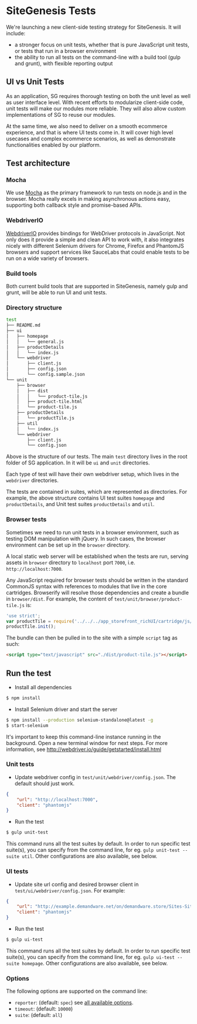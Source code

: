 # SiteGenesis Tests
We're launching a new client-side testing strategy for SiteGenesis. It will include:

- a stronger focus on unit tests, whether that is pure JavaScript unit tests, or tests that run in a browser environment
- the ability to run all tests on the command-line with a build tool (gulp and grunt), with flexible reporting output

## UI vs Unit Tests
As an application, SG requires thorough testing on both the unit level as well as user interface level. With recent efforts to modularize client-side code, unit tests will make our modules more reliable. They will also allow custom implementations of SG to reuse our modules.

At the same time, we also need to deliver on a smooth ecommerce experience, and that is where UI tests come in. It will cover high level usecases and complex ecommerce scenarios, as well as demonstrate functionalities enabled by our platform.

## Test architecture
### Mocha
We use [Mocha](http://mochajs.org) as the primary framework to run tests on node.js and in the browser. Mocha really excels in making asynchronous actions easy, supporting both callback style and promise-based APIs.

### WebdriverIO
[WebdriverIO](http://webdriver.io) provides bindings for WebDriver protocols in JavaScript. Not only does it provide a simple and clean API to work with, it also integrates nicely with different Selenium drivers for Chrome, Firefox and PhantomJS browsers and support services like SauceLabs that could enable tests to be run on a wide variety of browsers.

### Build tools
Both current build tools that are supported in SiteGenesis, namely gulp and grunt, will be able to run UI and unit tests.

### Directory structure

```sh
test
├── README.md
├── ui
│   ├── homepage
│   │   └── general.js
│   ├── productDetails
│   │   └── index.js
│   └── webdriver
│       ├── client.js
│       ├── config.json
│       └── config.sample.json
└── unit
    ├── browser
    │   ├── dist
    │   │   └── product-tile.js
    │   ├── product-tile.html
    │   └── product-tile.js
    ├── productDetails
    │   └── productTile.js
    ├── util
    │   └── index.js
    └── webdriver
        ├── client.js
        └── config.json
```
Above is the structure of our tests. The main `test` directory lives in the root folder of SG application. In it will be `ui` and `unit` directories.

Each type of test will have their own webdriver setup, which lives in the `webdriver` directories.

The tests are contained in suites, which are represented as directories. For example, the above structure contains UI test suites `homepage` and `productDetails`, and Unit test suites `productDetails` and `util`.

### Browser tests

Sometimes we need to run unit tests in a browser environment, such as testing DOM manipulation with jQuery. In such cases, the browser environment can be set up in the `browser` directory.

A local static web server will be established when the tests are run, serving assets in `browser` directory to `localhost` port `7000`, i.e. `http://localhost:7000`.

Any JavaScript required for browser tests should be written in the standard CommonJS syntax with references to modules that live in the core cartridges. Browserify will resolve those dependencies and create a bundle in `browser/dist`. For example, the content of `test/unit/browser/product-tile.js` is:

```js
'use strict';
var productTile = require('../../../app_storefront_richUI/cartridge/js/product-tile');
productTile.init();
```
The bundle can then be pulled in to the site with a simple `script` tag as such:

```html
<script type="text/javascript" src="./dist/product-tile.js"></script>
```

## Run the test

- Install all dependencies

```sh
$ npm install
```

- Install Selenium driver and start the server

```sh
$ npm install --production selenium-standalone@latest -g
$ start-selenium
```

It's important to keep this command-line instance running in the background. Open a new terminal window for next steps. For more information, see http://webdriver.io/guide/getstarted/install.html

### Unit tests

- Update webdriver config in `test/unit/webdriver/config.json`. The default should just work.

```json
{
	"url": "http://localhost:7000",
	"client": "phantomjs"
}
```

- Run the test

```sh
$ gulp unit-test
```
This command runs all the test suites by default. In order to run specific test suite(s), you can specify from the command line, for eg. `gulp unit-test --suite util`.
Other configurations are also available, see below.

### UI tests

- Update site url config and desired browser client in `test/ui/webdriver/config.json`. For example:

```json
{
	"url": "http://example.demandware.net/on/demandware.store/Sites-SiteGenesis-Site",
	"client": "phantomjs"
}
```

- Run the test

```sh
$ gulp ui-test
```

This command runs all the test suites by default. In order to run specific test suite(s), you can specify from the command line, for eg. `gulp ui-test --suite homepage`.
Other configurations are also available, see below.

### Options
The following options are supported on the command line:

- `reporter`: (default: `spec`) see [all available options](http://mochajs.org/#reporters).
- `timeout`: (default: `10000`)
- `suite`: (default: `all`)
